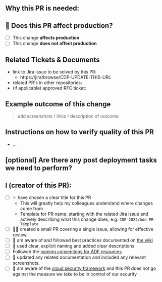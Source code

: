<!--
#csf:3.3.5h:We use a PR template to remind everyone of our way of working and the Cloud Security Framework.
-->
## Why this PR is needed:


## 🚦 Does this PR affect production?

<!-- Production related changes could be for example releasing a new dataset to production,
updating a model or documentation of a model which already has a model maturity set to prod. -->

- [ ] This change **affects production**
- [ ] This change **does not affect production**

## Related Tickets & Documents

- link to Jira issue to be solved by this PR:
  - https://jira/browse/CDP-UPDATE-THIS-URL
- related PR's in other repositories:
- (if applicable) approved RFC ticket:

## Example outcome of this change

> add screenshots / links / description of outcome


## Instructions on how to verify quality of this PR

- ...


## [optional] Are there any post deployment tasks we need to perform?


## I (creator of this PR):

- [ ] ✨ have chosen a clear title for this PR
  - This will greatly help my colleagues understand where changes come from
  - Template for PR name: starting with the related Jira issue and actively describing what this change does, e.g. `CDP-2024/Add PR Template`
- [ ] 👷‍♀️ created a small PR covering a single issue, allowing for effective review.
- [ ] 🙌 am aware of and followed best practices documented on [the wiki](https://dev.azure.com/NIBC/Data%20Platform/_wiki/wikis/Data-Platform.wiki/1525/Azure-Data-Factory)
- [ ] 💫 used clear, explicit naming and added clear descriptions
- [ ] Followed the [naming conventions for ADF resources](https://dev.azure.com/NIBC/Data%20Platform/_wiki/wikis/Data-Platform.wiki/1424/Naming-conventions)
- [ ] 📗 updated any related documentation and included any relevant screenshots.
- [ ] 🔐 am aware of the [cloud security framework](https://dev.azure.com/NIBC/Data%20Platform/_git/cloud-security-framework-evidence) and this PR does not go against the measure we take to be in control of our security
